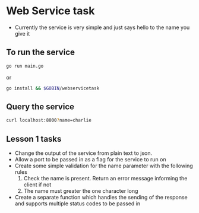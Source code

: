 # Web Service task

- Currently the service is very simple and just says hello to the name you give it

## To run the service 
```bash
go run main.go
```
or
```bash
go install && $GOBIN/webservicetask
```

## Query the service
```bash
curl localhost:8000?name=charlie
```

## Lesson 1 tasks
- Change the output of the service from plain text to json.
- Allow a port to be passed in as a flag for the service to run on
- Create some simple validation for the name parameter with the following rules
    1. Check the name is present. Return an error message informing the client if not 
    2. The name must greater the one character long
- Create a separate function which handles the sending of the response and supports multiple status codes to be passed in
